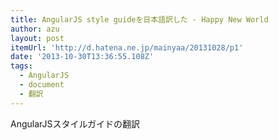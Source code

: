 ```yaml
---
title: AngularJS style guideを日本語訳した - Happy New World
author: azu
layout: post
itemUrl: 'http://d.hatena.ne.jp/mainyaa/20131028/p1'
date: '2013-10-30T13:36:55.108Z'
tags:
  - AngularJS
  - document
  - 翻訳
---
```

AngularJSスタイルガイドの翻訳

